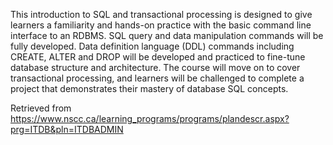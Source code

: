 This introduction to SQL and transactional processing is designed to give learners a familiarity and hands-on practice with the basic command line interface to an RDBMS. SQL query and data manipulation commands will be fully developed. Data definition language (DDL) commands including CREATE, ALTER and DROP will be developed and practiced to fine-tune database structure and architecture. The course will move on to cover transactional processing, and learners will be challenged to complete a project that demonstrates their mastery of database SQL concepts.


Retrieved from https://www.nscc.ca/learning_programs/programs/plandescr.aspx?prg=ITDB&pln=ITDBADMIN
